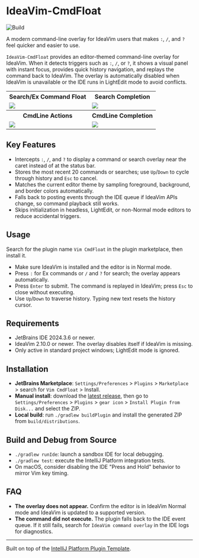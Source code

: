# IdeaVim-CmdFloat

![Build](https://github.com/yelog/ideavim-cmdfloat/workflows/Build/badge.svg)

A modern command-line overlay for IdeaVim users that makes `:`, `/`, and `?` feel quicker and easier to use.

<!-- Plugin description -->
`IdeaVim-CmdFloat` provides an editor-themed command-line overlay for IdeaVim. When it detects triggers such as `:`, `/`, or `?`, it shows a visual panel with instant focus, provides quick history navigation, and replays the command back to IdeaVim. The overlay is automatically disabled when IdeaVim is unavailable or the IDE runs in LightEdit mode to avoid conflicts.
<!-- Plugin description end -->

<table>
  <tr>
    <th>Search/Ex Command Float</th>
    <th>Search Completion</th>
  </tr>
  <tr>
    <td>
      <img src="https://github.com/user-attachments/assets/12c73a66-4274-45e9-9acd-24815a66d667" />
    </td>
    <td>
      <img src="https://github.com/user-attachments/assets/1690c669-111f-4dc2-9868-1ed84a8e8b14" />
    </td>
  </tr>
  <tr>
    <th>CmdLine Actions</th>
    <th>CmdLine Completion</th>
  </tr>
  <tr>
    <td>
      <img src="https://github.com/user-attachments/assets/61bff15f-f576-4087-bcdb-da95f07f5064" />
    </td>
    <td>
      <img src="https://github.com/user-attachments/assets/569db5df-341d-4480-8eba-22767c64e2d5" />
    </td>
  </tr>
</table>

## Key Features
- Intercepts `:`, `/`, and `?` to display a command or search overlay near the caret instead of at the status bar.
- Stores the most recent 20 commands or searches; use `Up`/`Down` to cycle through history and `Esc` to cancel.
- Matches the current editor theme by sampling foreground, background, and border colors automatically.
- Falls back to posting events through the IDE queue if IdeaVim APIs change, so command playback still works.
- Skips initialization in headless, LightEdit, or non-Normal mode editors to reduce accidental triggers.

## Usage

Search for the plugin name `Vim CmdFloat` in the plugin marketplace, then install it.

- Make sure IdeaVim is installed and the editor is in Normal mode.
- Press `:` for Ex commands or `/` and `?` for search; the overlay appears automatically.
- Press `Enter` to submit. The command is replayed in IdeaVim; press `Esc` to close without executing.
- Use `Up`/`Down` to traverse history. Typing new text resets the history cursor.

## Requirements
- JetBrains IDE 2024.3.6 or newer.
- IdeaVim 2.10.0 or newer. The overlay disables itself if IdeaVim is missing.
- Only active in standard project windows; LightEdit mode is ignored.

## Installation
- **JetBrains Marketplace**: `Settings/Preferences` > `Plugins` > `Marketplace` > search for `Vim CmdFloat` > Install.
- **Manual install**: download the [latest release](https://github.com/yelog/ideavim-cmdfloat/releases/latest), then go to `Settings/Preferences` > `Plugins` > `gear icon` > `Install Plugin from Disk...` and select the ZIP.
- **Local build**: run `./gradlew buildPlugin` and install the generated ZIP from `build/distributions`.

## Build and Debug from Source
- `./gradlew runIde`: launch a sandbox IDE for local debugging.
- `./gradlew test`: execute the IntelliJ Platform integration tests.
- On macOS, consider disabling the IDE "Press and Hold" behavior to mirror Vim key timing.

## FAQ
- **The overlay does not appear.** Confirm the editor is in IdeaVim Normal mode and IdeaVim is updated to a supported version.
- **The command did not execute.** The plugin falls back to the IDE event queue. If it still fails, search for `IdeaVim command overlay` in the IDE logs for diagnostics.

---
Built on top of the [IntelliJ Platform Plugin Template](https://github.com/JetBrains/intellij-platform-plugin-template).
